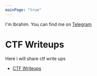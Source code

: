 ```yaml
---
mainPage: "true"
---
```


I'm Ibrahim. You can find me on [Telegram](https://t.me/)
# CTF Writeups
Here i will share ctf write ups

 - [CTF Writeups](/writeups)

